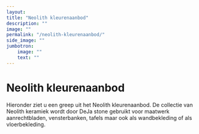 ```yaml
---
layout: 
title: "Neolith kleurenaanbod"
description: ""
image: ""
permalink: "/neolith-kleurenaanbod/"
side_image: ""
jumbotron:
    image: ""
    text: ""
---
```



# Neolith kleurenaanbod

Hieronder ziet u een greep uit het Neolith kleurenaanbod. De collectie van Neolith keramiek wordt door DeJa stone gebruikt voor maatwerk aanrechtbladen, vensterbanken, tafels maar ook als wandbekleding of als vloerbekleding.